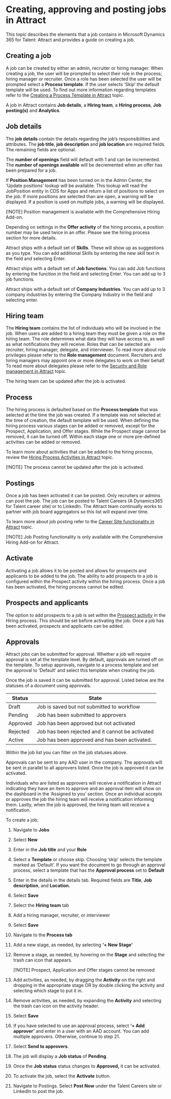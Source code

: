 Creating, approving and posting jobs in Attract
===============================================

This topic describes the elements that a job contains in Microsoft Dynamics 365 for Talent: Attract and provides a
guide on creating a job.

**Creating a job**
------------------

A job can be created by either an admin, recruiter or hiring manager. When
creating a job, the user will be prompted to select their role in the process;
hiring manager or recruiter. Once a role has been selected the user will be
prompted select a **Process template**. If the user selects ‘Skip’ the default
template will be used. To find out more information regarding templates refer to
the [Creating a Process Template in Attract](./Process-templates-Attract.md) topic.

A job in Attract contains **Job details**, a **Hiring team**, a **Hiring
process**, **Job posting(s)** and **Analytics**.

**Job details**
---------------

The **job details** contain the details regarding the job’s responsibilities and
attributes. The **job title**, **job description** and **job location** are
required fields. The remaining fields are optional.

The **number of openings** field will default with 1 and can be incremented. The
**number of openings available** will be decremented when an offer has been
prepared for a job.

If **Position Management** has been turned on in the Admin Center, the ‘Update
positions’ lookup will be available. This lookup will read the JobPosition
entity in CDS for Apps and return a list of positions to select on the job. If more
positions are selected than are open, a warning will be displayed. If a position
is used on multiple jobs, a warning will be displayed.

[!NOTE] Position management is available with the Comprehensive Hiring
Add-on.

Depending on settings in the **Offer activity** of the hiring process, a
position number may be used twice in an offer. Please see the hiring process
section for more details.

Attract ships with a default set of **Skills**. These will show up as suggestions as you type. You can add additional Skills by
entering the new skill text in the field and selecting Enter.

Attract ships with a default set of **Job functions**. You can add Job functions
by entering the function in the field and selecting Enter. You can add up to 3 job
functions.

Attract ships with a default set of **Company Industries**. You can add up to 3
company industries by entering the Company Industry in the field and selecting
enter.

**Hiring team**
---------------

The **Hiring team** contains the list of individuals who will be involved in the
job. When users are added to a hiring team they must be given a role on the
hiring team. The role determines what data they will have access to, as well as
what notifications they will receive. Roles that can be selected are recruiter,
hiring manager, delegate, and interviewer. To read more about role privileges
please refer to the **Role management** document. Recruiters and hiring managers
may appoint one or more delegates to work on their behalf. To read more about
delegates please refer to the [Security and Role management in Attract](./Security-in-Attract.md) topic.

The hiring team can be updated after the job is activated.

**Process**
---------------

The hiring process is defaulted based on the **Process template** that was
selected at the time the job was created. If a template was not selected at the
time of creation, the default template will be used. When defining the hiring
process various stages can be added or removed, except for the Prospect,
Application, and Offer stages. While the Prospect stage cannot be removed, it
can be turned off. Within each stage one or more pre-defined activities can be
added or removed.

To learn more about activities that can be added to the hiring process, review
the [Hiring Process Activities in Attract](./Activities-in-Attract.md) topic.

[!NOTE] The process cannot be updated after the job is activated.

**Postings**
---------------

Once a job has been activated it can be posted. Only recruiters or admins can
post the job. The job can be posted to Talent Careers (A Dynamics365 for Talent
career site) or to LinkedIn. The Attract team continually works to partner with
job board aggregators so this list will expand over time.

To learn more about job posting refer to the [Career Site functionality in Attract](./CareerSite.md) topic.

[!NOTE] Job Posting functionality is only available with the Comprehensive
Hiring Add-on for Attract.

**Activate**
-------------

Activating a job allows it to be posted and allows for prospects and applicants to be added
to the job. The ability to add prospects to a job is configured within the
Prospect activity within the hiring process. Once a job has been activated, the
hiring process cannot be edited.

**Prospects and applicants**
---------------

The option to add prospects to a job is set within the [Prospect activity](./activities-in-Attract.md#prospect-activity) in the
Hiring process. This should be set before activating the job. Once a job has been activated, prospects and applicants can be added.

**Approvals**
---------------

Attract jobs can be submitted for approval. Whether a job will require
approval is set at the template level. By default, approvals are turned off on
the template. To setup approvals, navigate to a process template and set the
approval to ‘Default’ and select this template when creating the job.

Once the job is saved it can be submitted for approval. Listed below
are the statuses of a document using approvals.

| Status   | State                                         |
|----------|-----------------------------------------------|
| Draft    | Job is saved but not submitted to workflow    |
| Pending  | Job has been submitted to approvers           |
| Approved | Job has been approved but not activated       |
| Rejected | Job has been rejected and it cannot be activated |
| Active   | Job has been approved and has been activated. |

Within the job list you can filter on the job statuses above.

Approvals can be sent to any AAD user in the company. The approvals will be sent
in parallel to all approvers listed. Once the job is approved it can be
activated.

Individuals who are listed as approvers will receive a notification in Attract
indicating they have an item to approve and an approval item will show on the
dashboard in the ‘Assigned to you’ section. Once an individual accepts or
approves the job the hiring team will receive a notification informing them.
Lastly, when the job is approved, the hiring team will receive a notification.

To create a job:

1.  Navigate to **Jobs**

2.  Select **New**

3.  Enter in the **Job title** and your **Role**

4.  Select a **Template** or choose skip. Choosing ‘skip’ selects the template
    marked as ‘Default’. If you want the document to go through an approval
    process, select a template that has the **Approval process** set to
    **Default**

5.  Enter in the details in the details tab. Required fields are **Title**,
    **Job description**, and **Location.**

6.  Select **Save**

7.  Select the **Hiring team** tab

8.  Add a hiring manager, recruiter, or interviewer

9. Select **Save**

10. Navigate to the **Process tab**

11. Add a new stage, as needed, by selecting **‘+ New Stage’**

12. Remove a stage, as needed, by hovering on the **Stage** and selecting the trash can icon
    that appears. 
    
    [!NOTE] Prospect, Application and Offer stages cannot be removed

13. Add activities, as needed, by dragging the **Activity** on the right and dropping in the
    appropriate stage OR by double clicking the activity and selecting which
    stage to put it in.

15. Remove activities, as needed, by expanding the **Activity** and selecting the trash can
    icon on the activity header.

16. Select **Save**

17. If you have selected to use an approval process, select **‘+ Add approver’**
    and enter in a user with an AAD account. You can add multiple approvers.
    Otherwise, continue to step 21.

18. Select **Send to approvers**.

19. The job will display a **Job status** of **Pending**.

20. Once the **Job status** status changes to **Approved,** it can be activated.

21. To activate the job, select the **Activate** button.

22. Navigate to Postings. Select **Post Now** under the Talent Careers site or
    LinkedIn to post the job.
